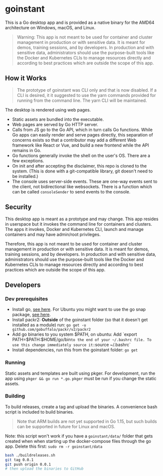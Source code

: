 # goinstant

This is a Go desktop app and is provided as a native binary for the AMD64 architecture on Windows, macOS, and Linux.

> Warning: This app is not meant to be used for container and cluster management in production or with sensitive data. It is meant for demos, training sessions, and by developers. In production and with sensitive data, administrators should use the purpose-built tools like the Docker and Kubernetes CLIs to manage resources directly and according to best practices which are outside the scope of this app.

## How it Works

> The prototype of goinstant was CLI only and that is now disabled. If a CLI is desired, it it suggested to use the yarn commands provided for running from the command line. The yarn CLI will be maintained.

The desktop is rendered using web pages.

* Static assets are bundled into the executable.
* Web pages are served by Go HTTP server.
* Calls from JS go to the Go API, which in turn calls Go functions. While Go apps can easily render and serve pages directly, this separation of concerns exists so that a contributor may add a different Web framework like React or Vue, and build a new frontend while the API remains in Go.
* Go functions generally invoke the shell on the user's OS. There are a few exceptions. 
* On init and after accepting the disclaimer, this repo is cloned to the system. (This is done with a git-compatible library, git doesn't need to be installed.)
* The console uses server-side events. These are one-way events sent to the client, not bidirectional like websockets. There is a function which can be called `consoleSender` to send events to the console.

## Security

This desktop app is meant as a prototype and may change. This app resides in userspace but it invokes the command line for containers and clusters. The apps it invokes, Docker and Kubernetes CLI, launch and manage containers and may have admin/root privileges.

Therefore, this app is not meant to be used for container and cluster management in production or with sensitive data. It is meant for demos, training sessions, and by developers. In production and with sensitive data, administrators should use the purpose-built tools like the Docker and Kubernetes CLIs to manage resources directly and according to best practices which are outside the scope of this app.

## Developers

### Dev prerequisites

* Install go, [see here](https://golang.org/doc/install). For Ubuntu you might want to use the go snap package, [see here](https://snapcraft.io/install/go/ubuntu).
* Install packr2: **Outside** of the goinstant folder (so that it doesn't get installed as a module) run: `go get -u github.com/gobuffalo/packr/v2/packr2`
* Add go binaries to you system $PATH, on ubuntu: Add `export PATH=$PATH:$HOME/go/bin` to the end of your ~/.bashrc file. To use this change immediately source it: `source ~/.bashrc`
* Install dependencies, run this from the goinstant folder: `go get`

### Running

Static assets and templates are built using pkger. For development, run the app using `pkger && go run *.go`. `pkger` must be run if you change the static assets.

### Building

To build releases, create a tag and upload the binaries. A convenience bash script is included to build binaries.

> Note that ARM builds are not yet supported in Go 1.15, but such builds can be supported in future for Linux and macOS.

Note: this script won't work if you have a `goinstant/data/` folder that gets created when when starting up the docker-compose files through the go app. Delete this first: `sudo rm -r goinstant/data`

```sh
bash ./buildreleases.sh
git tag 0.0.1
git push origin 0.0.1
# then upload the binaries to GitHub
```

